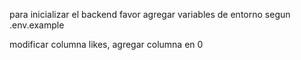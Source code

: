 para inicializar el backend favor agregar variables de entorno segun .env.example

modificar columna likes, agregar columna en 0
